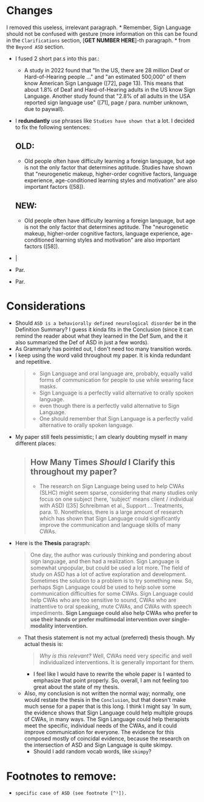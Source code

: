
# Changes
  I removed this useless, irrelevant paragraph.
    * Remember, Sign Language should not be confused with gesture (more information on this can be found in the `Clarifications` section, [**GET NUMBER HERE**]-th paragraph.
    * from the `Beyond ASD` section.
  * I fused 2 short par.s into this par.:
    * A study in 2022 found that "In the US, there are 28 million Deaf or Hard-of-Hearing people ..." and "an estimated 500,000" of them know American Sign Language ([72], page 13). This means that about 1.8% of Deaf and Hard-of-Hearing adults in the US know Sign Language. Another study found that "2.8% of all adults in the USA reported sign language use" ([71], page / para. number unknown, due to paywall).
  * I **redundantly** use phrases like `Studies have shown that` a lot. I decided to fix the following sentences:
    ## OLD:
    * Old people often have difficulty learning a foreign language, but age is not the only factor that determines aptitude. Studies have shown that "neurogenetic makeup, higher-order cognitive factors, language experience, age-conditioned learning styles and motivation" are also important factors ([58]).
    ## NEW:
    * Old people often have difficulty learning a foreign language, but age is not the only factor that determines aptitude. The "neurogenetic makeup, higher-order cognitive factors, language experience, age-conditioned learning styles and motivation" are also important factors ([58]).
  * |

  * Par.
  * Par.


# Considerations
  * Should `ASD is a behaviorally defined neurological disorder` be in the Definition Summary? I guess it kinda fits in the Conclusion (since it can remind the reader about what they learned in the Def Sum, and the it also summarized the Def of ASD in just a few words).
  * As Grammarly has pointed out, I don't need too many transition words.
  * I keep using the word valid throughout my paper. It is kinda redundant and repetitive.
    > * Sign Language and oral language are, probably, equally valid forms of communication for people to use while wearing face masks.
    > * Sign Language is a perfectly valid alternative to orally spoken language.
    > * even though there is a perfectly valid alternative to Sign Language.
    > * One should remember that Sign Language is a perfectly valid alternative to orally spoken language.
  * My paper still feels pessimistic; I am clearly doubting myself in many different places:
    > ## How Many Times *Should* I Clarify this throughout my paper?
    > * The research on Sign Language being used to help CWAs (SLHC) might seem sparse, considering that many studies only focus on one subject (here, 'subject' means client / individual with ASD) ([35] Schreibman et al., Support ... Treatments, para. 1). Nonetheless, there is a large amount of research which has shown that Sign Language could significantly improve the communication and language skills of many CWAs.
  * Here is the **Thesis** paragraph:
    > One day, the author was curiously thinking and pondering about sign language, and then had a realization. Sign Language is somewhat unpopular, but could be used a lot more. The field of study on ASD has a lot of active exploration and development. Sometimes the solution to a problem is to try something new. So, perhaps Sign Language could be used to help solve some communication difficulties for some CWAs. Sign Language could help CWAs who are too sensitive to sound, CWAs who are inattentive to oral speaking, mute CWAs, and CWAs with speech impediments. **Sign Language could also help CWAs who prefer to use their hands or prefer multimodal intervention over single-modality intervention.**
    * That thesis statement is not my actual (preferred) thesis though. My actual thesis is:
      > *Why is this relevant?* Well, CWAs need very specific and well individualized interventions. It is generally important for them.
      * I feel like I would have to rewrite the whole paper is I wanted to emphasize that point properly. So, overall, I am not feeling too great about the state of my thesis.
    * Also, my conclusion is not written the normal way; normally, one would restate the thesis in the `Conclusion`, but that doesn't make much sense for a paper that is this long. I think I might say `In sum, the evidence shows that Sign Language could help multiple groups of CWAs, in many ways. The Sign Language could help therapists meet the specific, individual needs of the CWAs, and it could improve communication for everyone. The evidence for this composed mostly of coincidal evidence, because the research on the intersection of ASD and Sign Language is quite skimpy.
      * Should I add random vocab words, like `skimpy`?

# Footnotes to remove:
* `specific case of ASD (see footnote [^¹]).`




